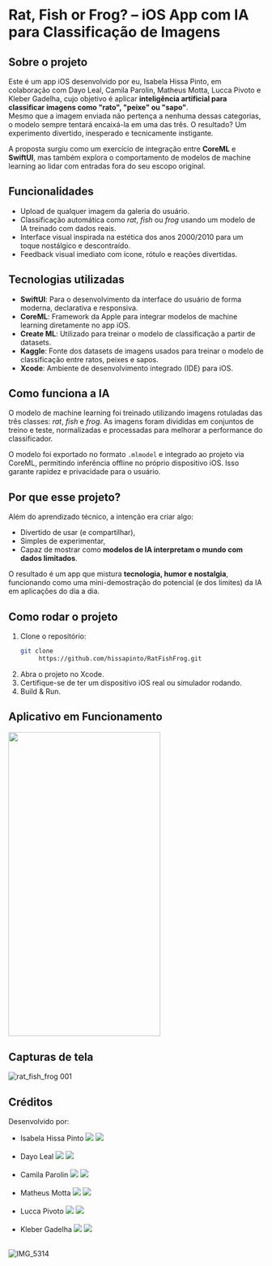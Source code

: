 # Rat, Fish or Frog? – iOS App com IA para Classificação de Imagens

## Sobre o projeto

Este é um app iOS desenvolvido por eu, Isabela Hissa Pinto, em colaboração com Dayo Leal, Camila Parolin, Matheus Motta, Lucca Pivoto e Kleber Gadelha, cujo objetivo é aplicar **inteligência artificial para classificar imagens como "rato", "peixe" ou "sapo"**.  
Mesmo que a imagem enviada não pertença a nenhuma dessas categorias, o modelo sempre tentará encaixá-la em uma das três. O resultado? Um experimento divertido, inesperado e tecnicamente instigante.

A proposta surgiu como um exercício de integração entre **CoreML** e **SwiftUI**, mas também explora o comportamento de modelos de machine learning ao lidar com entradas fora do seu escopo original.

## Funcionalidades

- Upload de qualquer imagem da galeria do usuário.
- Classificação automática como *rat*, *fish* ou *frog* usando um modelo de IA treinado com dados reais.
- Interface visual inspirada na estética dos anos 2000/2010 para um toque nostálgico e descontraído.
- Feedback visual imediato com ícone, rótulo e reações divertidas.

## Tecnologias utilizadas

- **SwiftUI**: Para o desenvolvimento da interface do usuário de forma moderna, declarativa e responsiva.
- **CoreML**: Framework da Apple para integrar modelos de machine learning diretamente no app iOS.
- **Create ML**: Utilizado para treinar o modelo de classificação a partir de datasets.
- **Kaggle**: Fonte dos datasets de imagens usados para treinar o modelo de classificação entre ratos, peixes e sapos.
- **Xcode**: Ambiente de desenvolvimento integrado (IDE) para iOS.

## Como funciona a IA

O modelo de machine learning foi treinado utilizando imagens rotuladas das três classes: *rat*, *fish* e *frog*. As imagens foram divididas em conjuntos de treino e teste, normalizadas e processadas para melhorar a performance do classificador.

O modelo foi exportado no formato `.mlmodel` e integrado ao projeto via CoreML, permitindo inferência offline no próprio dispositivo iOS. Isso garante rapidez e privacidade para o usuário.

## Por que esse projeto?

Além do aprendizado técnico, a intenção era criar algo:
- Divertido de usar (e compartilhar),
- Simples de experimentar,
- Capaz de mostrar como **modelos de IA interpretam o mundo com dados limitados**.

O resultado é um app que mistura **tecnologia, humor e nostalgia**, funcionando como uma mini-demostração do potencial (e dos limites) da IA em aplicações do dia a dia.

## Como rodar o projeto

1. Clone o repositório:
   ```bash
   git clone 
        https://github.com/hissapinto/RatFishFrog.git
   ```
2. Abra o projeto no Xcode.
3. Certifique-se de ter um dispositivo iOS real ou simulador rodando.
4. Build & Run.

## Aplicativo em Funcionamento
<img width="300" height="600" src="https://github.com/user-attachments/assets/469e7d8c-7e67-4846-bec4-4ba157a8a317"><br>

## Capturas de tela

![rat_fish_frog 001](https://github.com/user-attachments/assets/74cbba56-ad17-4fd4-9bf2-0a5b8f3febe5)

## Créditos

Desenvolvido por:
- Isabela Hissa Pinto <a href="https://www.linkedin.com/in/isabela-hissa-pinto-05aa741b9?utm_source=share&utm_campaign=share_via&utm_content=profile&utm_medium=ios_app"><img src="https://img.shields.io/badge/LinkedIn-0077B5?style=for-the-badge&logo=linkedin&logoColor=white"/></a> <a href="https://github.com/hissapinto"><img src="https://img.shields.io/badge/GitHub-100000?style=for-the-badge&logo=github&logoColor=white"/></a> <br> <br>
- Dayo Leal <a href="https://www.linkedin.com/in/dayo-araujo?utm_source=share&utm_campaign=share_via&utm_content=profile&utm_medium=android_app"><img src="https://img.shields.io/badge/LinkedIn-0077B5?style=for-the-badge&logo=linkedin&logoColor=white"/></a> <a href="https://github.com/dayoleal"><img src="https://img.shields.io/badge/GitHub-100000?style=for-the-badge&logo=github&logoColor=white"/></a> <br> <br>
- Camila Parolin <a href="https://www.linkedin.com/in/camila-parolin-70a437333"><img src="https://img.shields.io/badge/LinkedIn-0077B5?style=for-the-badge&logo=linkedin&logoColor=white"/></a> <a href="https://github.com/cparolin"><img src="https://img.shields.io/badge/GitHub-100000?style=for-the-badge&logo=github&logoColor=white"/></a> <br> <br>
- Matheus Motta <a href="https://www.linkedin.com/in/matheus-motta-5a8539349?utm_source=share&utm_campaign=share_via&utm_content=profile&utm_medium=ios_app"><img src="https://img.shields.io/badge/LinkedIn-0077B5?style=for-the-badge&logo=linkedin&logoColor=white"/></a> <a href="https://github.com/matheusmotta16"><img src="https://img.shields.io/badge/GitHub-100000?style=for-the-badge&logo=github&logoColor=white"/></a> <br> <br>
- Lucca Pivoto <a href="https://www.linkedin.com/in/luccapivoto?utm_source=share&utm_campaign=share_via&utm_content=profile&utm_medium=android_app"><img src="https://img.shields.io/badge/LinkedIn-0077B5?style=for-the-badge&logo=linkedin&logoColor=white"/></a> <a href="https://github.com/LuccaPV"><img src="https://img.shields.io/badge/GitHub-100000?style=for-the-badge&logo=github&logoColor=white"/></a> <br> <br>
- Kleber Gadelha <a href="https://www.linkedin.com/in/kleber-gadelha-917a6228b?utm_source=share&utm_campaign=share_via&utm_content=profile&utm_medium=ios_app"><img src="https://img.shields.io/badge/LinkedIn-0077B5?style=for-the-badge&logo=linkedin&logoColor=white"/></a> <a href="https://github.com/Kleber-gadelha
"><img src="https://img.shields.io/badge/GitHub-100000?style=for-the-badge&logo=github&logoColor=white"/></a> <br> <br>
  
![IMG_5314](https://github.com/user-attachments/assets/5003e2c0-cae3-4135-8e77-6a5d5b6099fc)
